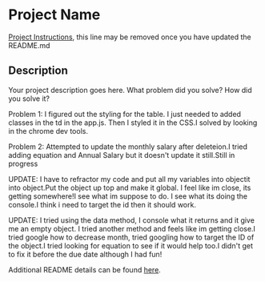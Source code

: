# Project Name

[Project Instructions](./INSTRUCTIONS.md), this line may be removed once you have updated the README.md

## Description

Your project description goes here. What problem did you solve? How did you solve it?

Problem 1:
I figured out the styling for the table. I just needed to added classes in the td in the app.js. Then I styled it in the CSS.I solved by looking in the chrome dev tools.

Problem 2:
Attempted to update the monthly salary after deleteion.I tried adding equation and Annual Salary but it doesn't update it still.Still in progress

UPDATE:
I have to refractor my code and put all my variables into objectit into object.Put the object up top and make it global. I feel like im close, its getting somewhere!I see what im suppose to do. I see what its doing the console.I think i need to target the id then it should work.

UPDATE:
I tried using the data method, I console what it returns and it give me an empty object. I tried another method and feels like im getting close.I tried google how to decrease month, tried googling how to target the ID of the object.I tried looking for equation to see if it would help too.I didn't get to fix it before the due date although I had fun!

Additional README details can be found [here](https://github.com/PrimeAcademy/readme-template/blob/master/README.md).
